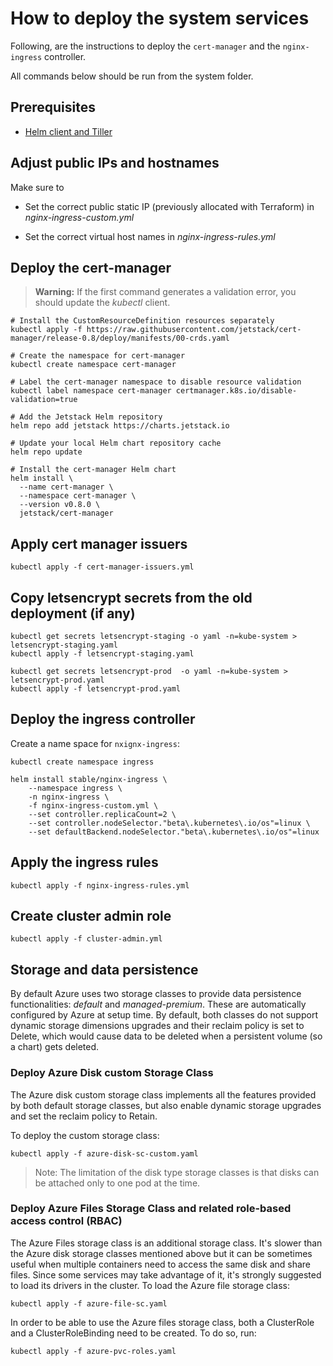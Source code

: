 # How to deploy the system services

Following, are the instructions to deploy the `cert-manager` and the `nginx-ingress` controller.

All commands below should be run from the system folder.

## Prerequisites

* [Helm client and Tiller](https://docs.microsoft.com/en-us/azure/aks/kubernetes-helm)

## Adjust public IPs and hostnames

Make sure to

* Set the correct public static IP (previously allocated with Terraform) in *nginx-ingress-custom.yml*

* Set the correct virtual host names in *nginx-ingress-rules.yml*

## Deploy the cert-manager

> **Warning:** If the first command generates a validation error, you should update the *kubectl* client.

```shell
# Install the CustomResourceDefinition resources separately
kubectl apply -f https://raw.githubusercontent.com/jetstack/cert-manager/release-0.8/deploy/manifests/00-crds.yaml

# Create the namespace for cert-manager
kubectl create namespace cert-manager

# Label the cert-manager namespace to disable resource validation
kubectl label namespace cert-manager certmanager.k8s.io/disable-validation=true

# Add the Jetstack Helm repository
helm repo add jetstack https://charts.jetstack.io

# Update your local Helm chart repository cache
helm repo update

# Install the cert-manager Helm chart
helm install \
  --name cert-manager \
  --namespace cert-manager \
  --version v0.8.0 \
  jetstack/cert-manager
```

## Apply cert manager issuers

```shell
kubectl apply -f cert-manager-issuers.yml
```

## Copy letsencrypt secrets from the old deployment (if any)

```shell
kubectl get secrets letsencrypt-staging -o yaml -n=kube-system > letsencrypt-staging.yaml
kubectl apply -f letsencrypt-staging.yaml

kubectl get secrets letsencrypt-prod  -o yaml -n=kube-system > letsencrypt-prod.yaml
kubectl apply -f letsencrypt-prod.yaml
```

## Deploy the ingress controller

Create a name space for `nxignx-ingress`:

```shell
kubectl create namespace ingress
```

```shell
helm install stable/nginx-ingress \
    --namespace ingress \
    -n nginx-ingress \
    -f nginx-ingress-custom.yml \
    --set controller.replicaCount=2 \
    --set controller.nodeSelector."beta\.kubernetes\.io/os"=linux \
    --set defaultBackend.nodeSelector."beta\.kubernetes\.io/os"=linux
```

## Apply the ingress rules

```shell
kubectl apply -f nginx-ingress-rules.yml
```

## Create cluster admin role

```shell
kubectl apply -f cluster-admin.yml
```

## Storage and data persistence

By default Azure uses two storage classes to provide data persistence functionalities: *default* and *managed-premium*. These are automatically configured by Azure at setup time. By default, both classes do not support dynamic storage dimensions upgrades and their reclaim policy is set to Delete, which would cause data to be deleted when a persistent volume (so a chart) gets deleted.

### Deploy Azure Disk custom Storage Class

The Azure disk custom storage class implements all the features provided by both default storage classes, but also enable dynamic storage upgrades and set the reclaim policy to Retain.

To deploy the custom storage class:

```shell
kubectl apply -f azure-disk-sc-custom.yaml
```

>Note: The limitation of the disk type storage classes is that disks can be attached only to one pod at the time.

### Deploy Azure Files Storage Class and related role-based access control (RBAC)

The Azure Files storage class is an additional storage class. It's slower than the Azure disk storage classes mentioned above but it can be sometimes useful when multiple containers need to access the same disk and share files.
Since some services may take advantage of it, it's strongly suggested to load its drivers in the cluster. To load the Azure file storage class:

```shell
kubectl apply -f azure-file-sc.yaml
```

In order to be able to use the Azure files storage class, both a ClusterRole and a ClusterRoleBinding need to be created. To do so, run:

```shell
kubectl apply -f azure-pvc-roles.yaml
```
